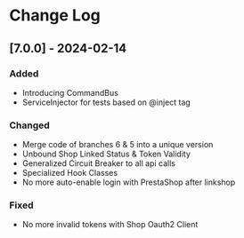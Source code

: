# Change Log

## [7.0.0] - 2024-02-14

### Added
* Introducing CommandBus
* ServiceInjector for tests based on @inject tag

### Changed
* Merge code of branches 6 & 5 into a unique version
* Unbound Shop Linked Status & Token Validity
* Generalized Circuit Breaker to all api calls
* Specialized Hook Classes
* No more auto-enable login with PrestaShop after linkshop

### Fixed
* No more invalid tokens with Shop Oauth2 Client






